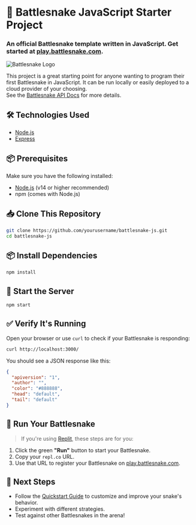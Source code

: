 # 🐍 Battlesnake JavaScript Starter Project

### An official Battlesnake template written in JavaScript. Get started at [play.battlesnake.com](https://play.battlesnake.com).

![Battlesnake Logo](https://media.battlesnake.com/social/StarterSnakeGitHubRepos_JavaScript.png)

This project is a great starting point for anyone wanting to program their first Battlesnake in JavaScript. It can be run locally or easily deployed to a cloud provider of your choosing.  
See the [Battlesnake API Docs](https://docs.battlesnake.com/api) for more details.

## 🛠 Technologies Used

- [Node.js](https://nodejs.org/en/)
- [Express](https://expressjs.com/)

## 📦 Prerequisites

Make sure you have the following installed:

- [Node.js](https://nodejs.org/en/) (v14 or higher recommended)
- npm (comes with Node.js)

## 📥 Clone This Repository

```bash
git clone https://github.com/yourusername/battlesnake-js.git
cd battlesnake-js
```

## 📦 Install Dependencies

```bash
npm install
```

## 🚀 Start the Server

```bash
npm start
```

## ✅ Verify It's Running

Open your browser or use `curl` to check if your Battlesnake is responding:

```bash
curl http://localhost:3000/
```

You should see a JSON response like this:

```json
{
  "apiversion": "1",
  "author": "",
  "color": "#888888",
  "head": "default",
  "tail": "default"
}
```

## 🏃 Run Your Battlesnake

> If you're using [Replit](https://replit.com/), these steps are for you:

1. Click the green **"Run"** button to start your Battlesnake.
2. Copy your `repl.co` URL.
3. Use that URL to register your Battlesnake on [play.battlesnake.com](https://play.battlesnake.com).

## 📘 Next Steps

- Follow the [Quickstart Guide](https://docs.battlesnake.com/quickstart) to customize and improve your snake's behavior.
- Experiment with different strategies.
- Test against other Battlesnakes in the arena!
